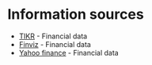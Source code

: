# Information sources

- [TIKR](https://tikr.com) - Financial data
- [Finviz](https://finviz.com) - Financial data
- [Yahoo finance](https://finance.yahoo.com) - Financial data
